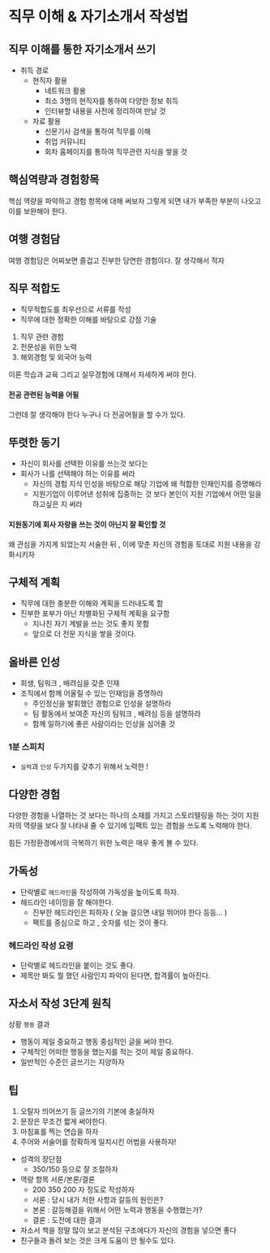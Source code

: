 # 직무 이해 & 자기소개서 작성법

## 직무 이해를 통한 자기소개서 쓰기
- 취득 경로
    - 현직자 활용
        - 네트워크 활용
        - 최소 3명의 현직자를 통하여 다양한 정보 취득
        - 인터뷰할 내용을 사전에 정리하여 만날 것
    - 자료 활용
        - 신문기사 검색을 통하여 직무를 이해
        - 취업 커뮤니티
        - 회차 홈페이지를 통하여 직무관련 지식을 쌓을 것

## 핵심역량과 경험항목

핵심 역량을 파악하고 경험 항목에 대해 써보자 그렇게 되면 내가 부족한 부분이 나오고 이를 보완해야 한다.


## 여행 경험담

여행 경험담은 어찌보면 즐겁고 진부한 당연한 경험이다. 잘 생각해서 적자

## 직무 적합도 
- 직무적합도를 최우선으로 서류를 작성
- 직무에 대한 정확한 이해를 바탕으로 강점 기술
1. 직무 관련 경험
1. 전문성을 위한 노력
1. 해외경험 및 외국어 능력

이론 학습과 교육 그리고 실무경험에 대해서 자세하게 써야 한다.

#### 전공 관련된 능력을 어필
그런데 잘 생각해야 한다 누구나 다 전공어필을 할 수가 있다.

## 뚜렷한 동기
- 자신이 회사를 선택한 이유를 쓰는것 보다는
- 회사가 나를 선택해야 하는 이유를 써라
    - 자신의 경험 지식 인성을 바탕으로 해당 기업에 왜 적합한 인재인지를 증명해라
    - 지원기업이 이루어낸 성취에 집중하는 것 보다 본인이 지원 기업에서 어떤 일을 하고싶은 지 써라

#### 지원동기에 회사 자랑을 쓰는 것이 아닌지 잘 확인할 것

왜 관심을 가지게 되었는지 서술한 뒤 , 이에 맞춘 자신의 경험을 토대로 지원 내용을 강화시키자

## 구체적 계획 
- 직무에 대한 충분한 이해와 계획을 드러내도록 함
- 진부한 포부가 아닌 차별화된 구체적 계획을 요구함
    - 지나친 자기 계발을 쓰는 것도 좋지 못함
    - 앞으로 더 전문 지식을 쌓을 것이다.

## 올바른 인성
- 희생, 팀워크 , 배려심을 갖춘 인재
- 조직에서 함께 어울릴 수 있는 인재임을 증명하라
    - 주인정신을 발휘했던 경험으로 인성을 설명하라
    - 팀 활동에서 보여준 자신의 팀워크 , 배려심 등을 설명하라
    - 함께 일하기에 좋은 사람이라는 인상을 심어줄 것

### 1분 스피치
- `실력`과 `인성` 두가지를 갖추기 위해서 노력한 !

## 다양한 경험

다양한 경험을 나열하는 것 보다는 하나의 소재를 가지고 스토리텔링을 하는 것이 지원자의 역량을 보다 잘 나타내 줄 수 있기에 임팩트 있는 경험을 쓰도록 노력해야 한다. 

힘든 가정환경에서의 극복하기 위한 노력은 매우 좋게 볼 수 있다.

## 가독성

- 단락별로 `헤드라인`을 작성하여 가독성을 높이도록 하자.
- 헤드라인 네이밍을 잘 해야한다.
    - 진부한 헤드라인은 피하자 ( 오늘 걸으면 내일 뛰어야 한다 등등... )
    - 팩트를 중심으로 하고 , 숫자를 섞는 것이 좋다.
### 헤드라인 작성 요령
- 단락별로 헤드라인을 붙이는 것도 좋다.
- 제목만 봐도 뭘 했던 사람인지 파악이 된다면, 합격률이 높아진다.

## 자소서 작성 3단계 원칙

상황 `행동` 결과
- 행동이 제일 중요하고 행동 중심적인 글을 써야 한다.
- 구체적인 어떠한 행동을 했는지를 적는 것이 제일 중요하다.
- 일반적인 수준인 글쓰기는 지양하자


## 팁

1. 오탈자 띄어쓰기 등 글쓰기의 기본에 충실하자
1. 문장은 무조건 짧게 써야한다.
1. 마침표를 찍는 연습을 하자
1. 주어와 서술어를 정확하게 일치시킨 어법을 사용하자!

- 성격의 장단점
    - 350/150 등으로 잘 조절하자
- 역량 항목 서론/본론/결론
    - 200 350 200 자 정도로 작성하자
    - 서론 : 당시 내가 처한 사항과 갈등의 원인은?
    - 본론 : 갈등해결을 위해서 어떤 노력과 행동을 수행했는가?
    - 결론 : 도전에 대한 결과 
- 자소서 책을 정말 많이 보고 분석된 구조에다가 자신의 경험을 넣으면 좋다
- 친구들과 돌려 보는 것은 크게 도움이 안 될수도 있다.












